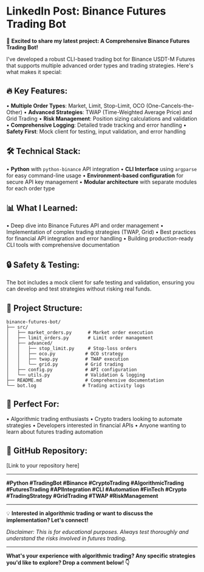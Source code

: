 # LinkedIn Post: Binance Futures Trading Bot

🚀 **Excited to share my latest project: A Comprehensive Binance Futures Trading Bot!**

I've developed a robust CLI-based trading bot for Binance USDT-M Futures that supports multiple advanced order types and trading strategies. Here's what makes it special:

## 🔥 Key Features:
• **Multiple Order Types**: Market, Limit, Stop-Limit, OCO (One-Cancels-the-Other)
• **Advanced Strategies**: TWAP (Time-Weighted Average Price) and Grid Trading
• **Risk Management**: Position sizing calculations and validation
• **Comprehensive Logging**: Detailed trade tracking and error handling
• **Safety First**: Mock client for testing, input validation, and error handling

## 🛠️ Technical Stack:
• **Python** with `python-binance` API integration
• **CLI Interface** using `argparse` for easy command-line usage
• **Environment-based configuration** for secure API key management
• **Modular architecture** with separate modules for each order type

## 📊 What I Learned:
• Deep dive into Binance Futures API and order management
• Implementation of complex trading strategies (TWAP, Grid)
• Best practices for financial API integration and error handling
• Building production-ready CLI tools with comprehensive documentation

## 🔒 Safety & Testing:
The bot includes a mock client for safe testing and validation, ensuring you can develop and test strategies without risking real funds.

## 📁 Project Structure:
```
binance-futures-bot/
├── src/
│   ├── market_orders.py      # Market order execution
│   ├── limit_orders.py       # Limit order management
│   ├── advanced/
│   │   ├── stop_limit.py     # Stop-loss orders
│   │   ├── oco.py           # OCO strategy
│   │   ├── twap.py          # TWAP execution
│   │   └── grid.py          # Grid trading
│   ├── config.py            # API configuration
│   └── utils.py             # Validation & logging
├── README.md                # Comprehensive documentation
└── bot.log                 # Trading activity logs
```

## 🎯 Perfect For:
• Algorithmic trading enthusiasts
• Crypto traders looking to automate strategies
• Developers interested in financial APIs
• Anyone wanting to learn about futures trading automation

## 🔗 GitHub Repository:
[Link to your repository here]

---

**#Python #TradingBot #Binance #CryptoTrading #AlgorithmicTrading #FuturesTrading #APIIntegration #CLI #Automation #FinTech #Crypto #TradingStrategy #GridTrading #TWAP #RiskManagement**

---

💡 **Interested in algorithmic trading or want to discuss the implementation? Let's connect!**

*Disclaimer: This is for educational purposes. Always test thoroughly and understand the risks involved in futures trading.*

---

**What's your experience with algorithmic trading? Any specific strategies you'd like to explore? Drop a comment below! 👇**
